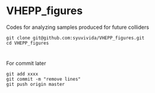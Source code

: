 # VHEPP_figures

Codes for analyzing samples produced for future colliders

```
git clone git@github.com:syuvivida/VHEPP_figures.git
cd VHEPP_figures
```

#
For commit later

```
git add xxxx
git commit -m "remove lines"
git push origin master
```
